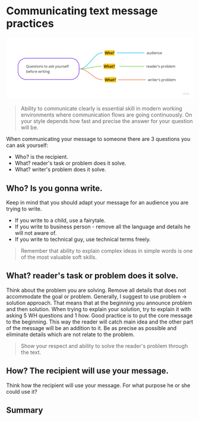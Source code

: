 # Communicating text message practices
![communicating-text-message](./images/communicating-text-messages.jpg)

> Ability to communicate clearly is essential skill in modern working environments where communication flows are going continuously.
> On your style depends how fast and precise the answer for your question will be.

When communicating your message to someone there are 3 questions you can ask yourself:
* Who? is the recipient.
* What? reader's task or problem does it solve.
* What? writer's problem does it solve.

## Who? Is you gonna write. 
Keep in mind that you should adapt your message for an audience you are trying to write.
 - If you write to a child, use a fairytale.
 - If you write to business person - remove all the language and details he will not aware of.
 - If you write to technical guy, use technical terms freely.


> Remember that ability to explain complex ideas in simple words is one of the most valuable soft skills.

## What? reader's task or problem does it solve.
Think about the problem you are solving.
Remove all details that does not accommodate the goal or problem. 
Generally, I suggest to use problem -> solution approach. That means that at the beginning you announce problem and then solution. 
When trying to explain your solution, try to explain it with asking 5 WH questions and 1 how.
Good practice is to put the core message to the beginning. This way the reader will catch main idea and the other part of the message will be an addition to it.
Be as precise as possible and eliminate details which are not relate to the problem.

> Show your respect and ability to solve the reader's problem through the text.

## How? The recipient will use your message.
Think how the recipient will use your message. For what purpose he or she could use it?

## Summary











